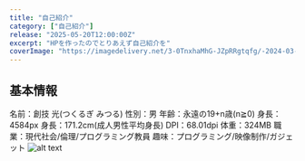 ```yaml
---
title: "自己紹介"
category: ["自己紹介"]
release: "2025-05-20T12:00:00Z"
excerpt: "HPを作ったのでとりあえず自己紹介を"
coverImage: "https://imagedelivery.net/3-0TnxhaMhG-JZpRRgtqfg/-2024-03-05-130918-1747749012050/public"
---
```


## 基本情報
名前：創技 光(つくるぎ みつる)
性別：男
年齢：永遠の19+n歳(n≧0)
身長：4584px
身長：171.2cm(成人男性平均身長)
DPI：68.01dpi
体重：324MB
職業：現代社会/倫理/プログラミング教員
趣味：プログラミング/映像制作/ガジェット
![alt text](https://imagedelivery.net/3-0TnxhaMhG-JZpRRgtqfg/2130fd31-ecf0-476d-8438-be1c22410600/medium)